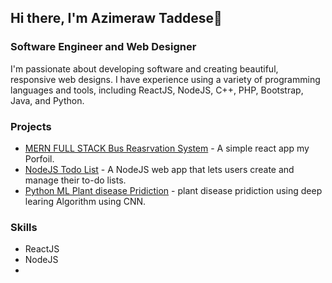 
## Hi there, I'm  Azimeraw Taddese👋
### Software Engineer and Web Designer

I'm passionate about developing software and creating beautiful, responsive web designs. I have experience using a variety of programming languages and tools, including ReactJS, NodeJS, C++, PHP, Bootstrap, Java, and Python.

### Projects

- [MERN FULL STACK Bus Reasrvation System](https://github.com/Azime12/React-App-bus-reservation-System) - A simple react app my Porfoil.
- [NodeJS Todo List](https://github.com/jonsebking/node-todo-list) - A NodeJS web app that lets users create and manage their to-do lists.
- [Python ML Plant disease Pridiction](https://github.com/jonsebking/python-blackjack) - plant disease pridiction using deep learing Algorithm using CNN.

### Skills

- ReactJS
- NodeJS
-
